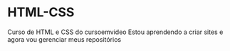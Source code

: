 # HTML-CSS
 Curso de HTML e CSS do cursoemvideo
 Estou aprendendo a criar sites e agora vou gerenciar meus repositórios
